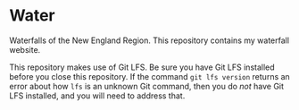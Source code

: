 
# Water

Waterfalls of the New England Region. This repository contains my waterfall website.

This repository makes use of Git LFS. Be sure you have Git LFS installed before you
close this repository. If the command `git lfs version` returns an error about how
`lfs` is an unknown Git command, then you do *not* have Git LFS installed, and you
will need to address that.
